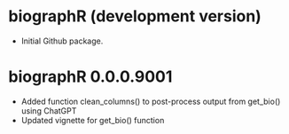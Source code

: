 # biographR (development version)

* Initial Github package.

# biographR 0.0.0.9001

* Added function clean_columns() to post-process output from get_bio() using ChatGPT
* Updated vignette for get_bio() function
